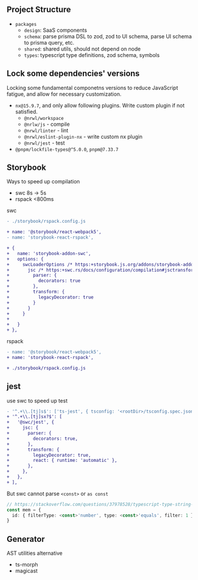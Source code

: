 ## Project Structure

- `packages`
    - `design`: SaaS components
    - `schema`: parse prisma DSL to zod, zod to UI schema, parse UI schema to prisma query, etc.
    - `shared`: shared utils, should not depend on node
    - `types`: typescript type definitions, zod schema, symbols

## Lock some dependencies' versions

Locking some fundamental componetns versions to reduce JavaScript fatigue, and allow for necessary customization.

- `nx@15.9.7`, and only allow following plugins. Write custom plugin if not satisfied.
    - `@nrwl/workspace`
    - `@nrlw/js` - compile
    - `@nrwl/linter` - lint
    - `@nrwl/eslint-plugin-nx` - write custom nx plugin
    - `@nrwl/jest` - test
- `@pnpm/lockfile-types@^5.0.0`, `pnpm@7.33.7`

## Storybook

Ways to speed up compilation

- swc 8s -> 5s
- rspack <800ms

swc

```diff
- ./storybook/rspack.config.js

+ name: '@storybook/react-webpack5',
- name: 'storybook-react-rspack',

+ {
+   name: 'storybook-addon-swc',
+   options: {
+     swcLoaderOptions /* https:+storybook.js.org/addons/storybook-addon-swc */: {
+       jsc /* https:+swc.rs/docs/configuration/compilation#jsctransformlegacydecorator */: {
+         parser: {
+           decorators: true
+         },
+         transform: {
+           legacyDecorator: true
+         }
+       }
+     }
+
+   }
+ },
```

rspack

```diff
- name: '@storybook/react-webpack5',
+ name: 'storybook-react-rspack',

+ ./storybook/rspack.config.js
```

## jest

use swc to speed up test
```diff
- '^.+\\.[tj]s$': ['ts-jest', { tsconfig: '<rootDir>/tsconfig.spec.json' }],
+ '^.+\\.[tj]sx?$': [
+   '@swc/jest', {
+     jsc: {
+       parser: {
+         decorators: true,
+       },
+       transform: {
+         legacyDecorator: true,
+         react: { runtime: 'automatic' },
+       },
+     },
+   },
+ ],
```
But swc cannot parse `<const>` or `as const`
```ts
// https://stackoverflow.com/questions/37978528/typescript-type-string-is-not-assignable-to-type
const mem = {
  id: { filterType: <const>'number', type: <const>'equals', filter: 1 },
}
```

## Generator

AST utilities alternative
- ts-morph
- magicast
